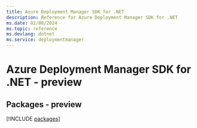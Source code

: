 ```yaml
---
title: Azure Deployment Manager SDK for .NET
description: Reference for Azure Deployment Manager SDK for .NET
ms.date: 02/08/2024
ms.topic: reference
ms.devlang: dotnet
ms.service: deploymentmanager
---
```

# Azure Deployment Manager SDK for .NET - preview
## Packages - preview
[!INCLUDE [packages](deployment-manager-index.md)]